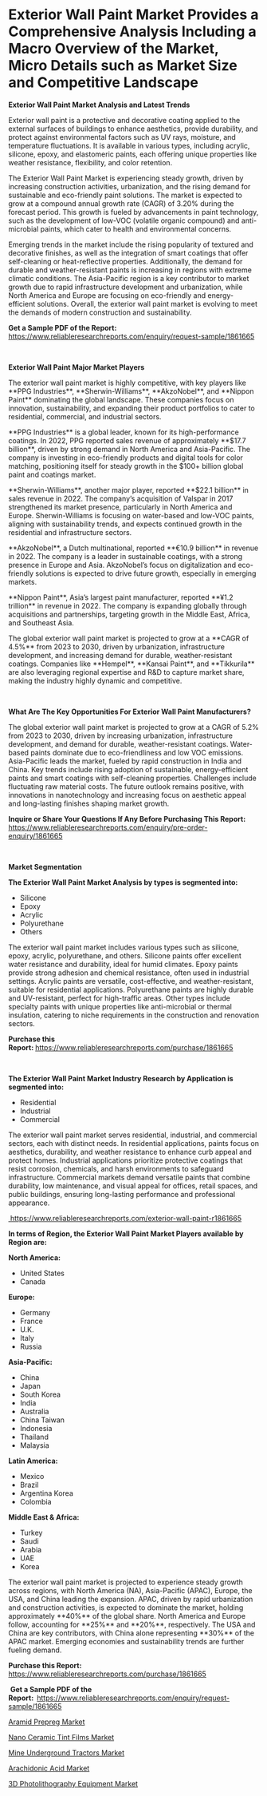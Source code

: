 <p><h1>Exterior Wall Paint Market Provides a Comprehensive Analysis Including a Macro Overview of the Market, Micro Details such as Market Size and Competitive Landscape</h1></p><p><strong>Exterior Wall Paint Market Analysis and Latest Trends</strong></p>
<p><p>Exterior wall paint is a protective and decorative coating applied to the external surfaces of buildings to enhance aesthetics, provide durability, and protect against environmental factors such as UV rays, moisture, and temperature fluctuations. It is available in various types, including acrylic, silicone, epoxy, and elastomeric paints, each offering unique properties like weather resistance, flexibility, and color retention.</p><p>The Exterior Wall Paint Market is experiencing steady growth, driven by increasing construction activities, urbanization, and the rising demand for sustainable and eco-friendly paint solutions. The market is expected to grow at a compound annual growth rate (CAGR) of 3.20% during the forecast period. This growth is fueled by advancements in paint technology, such as the development of low-VOC (volatile organic compound) and anti-microbial paints, which cater to health and environmental concerns.</p><p>Emerging trends in the market include the rising popularity of textured and decorative finishes, as well as the integration of smart coatings that offer self-cleaning or heat-reflective properties. Additionally, the demand for durable and weather-resistant paints is increasing in regions with extreme climatic conditions. The Asia-Pacific region is a key contributor to market growth due to rapid infrastructure development and urbanization, while North America and Europe are focusing on eco-friendly and energy-efficient solutions. Overall, the exterior wall paint market is evolving to meet the demands of modern construction and sustainability.</p></p>
<p><strong>Get a Sample PDF of the Report:&nbsp;</strong> <a href="https://www.reliableresearchreports.com/enquiry/request-sample/1861665?utm_campaign=16&utm_medium=2&utm_source=Github&utm_content=ia&utm_term=24012025&utm_id=exterior-wall-paint">https://www.reliableresearchreports.com/enquiry/request-sample/1861665</a></p>
<p>&nbsp;</p>
<p><strong>Exterior Wall Paint Major Market Players</strong></p>
<p><p>The exterior wall paint market is highly competitive, with key players like **PPG Industries**, **Sherwin-Williams**, **AkzoNobel**, and **Nippon Paint** dominating the global landscape. These companies focus on innovation, sustainability, and expanding their product portfolios to cater to residential, commercial, and industrial sectors.</p><p>**PPG Industries** is a global leader, known for its high-performance coatings. In 2022, PPG reported sales revenue of approximately **$17.7 billion**, driven by strong demand in North America and Asia-Pacific. The company is investing in eco-friendly products and digital tools for color matching, positioning itself for steady growth in the $100+ billion global paint and coatings market.</p><p>**Sherwin-Williams**, another major player, reported **$22.1 billion** in sales revenue in 2022. The company’s acquisition of Valspar in 2017 strengthened its market presence, particularly in North America and Europe. Sherwin-Williams is focusing on water-based and low-VOC paints, aligning with sustainability trends, and expects continued growth in the residential and infrastructure sectors.</p><p>**AkzoNobel**, a Dutch multinational, reported **€10.9 billion** in revenue in 2022. The company is a leader in sustainable coatings, with a strong presence in Europe and Asia. AkzoNobel’s focus on digitalization and eco-friendly solutions is expected to drive future growth, especially in emerging markets.</p><p>**Nippon Paint**, Asia’s largest paint manufacturer, reported **¥1.2 trillion** in revenue in 2022. The company is expanding globally through acquisitions and partnerships, targeting growth in the Middle East, Africa, and Southeast Asia.</p><p>The global exterior wall paint market is projected to grow at a **CAGR of 4.5%** from 2023 to 2030, driven by urbanization, infrastructure development, and increasing demand for durable, weather-resistant coatings. Companies like **Hempel**, **Kansai Paint**, and **Tikkurila** are also leveraging regional expertise and R&D to capture market share, making the industry highly dynamic and competitive.</p></p>
<p>&nbsp;</p>
<p><strong>What Are The Key Opportunities For Exterior Wall Paint Manufacturers?</strong></p>
<p><p>The global exterior wall paint market is projected to grow at a CAGR of 5.2% from 2023 to 2030, driven by increasing urbanization, infrastructure development, and demand for durable, weather-resistant coatings. Water-based paints dominate due to eco-friendliness and low VOC emissions. Asia-Pacific leads the market, fueled by rapid construction in India and China. Key trends include rising adoption of sustainable, energy-efficient paints and smart coatings with self-cleaning properties. Challenges include fluctuating raw material costs. The future outlook remains positive, with innovations in nanotechnology and increasing focus on aesthetic appeal and long-lasting finishes shaping market growth.</p></p>
<p><strong>Inquire or Share Your Questions If Any Before Purchasing This Report:</strong> <a href="https://www.reliableresearchreports.com/enquiry/pre-order-enquiry/1861665?utm_campaign=16&utm_medium=2&utm_source=Github&utm_content=ia&utm_term=24012025&utm_id=exterior-wall-paint">https://www.reliableresearchreports.com/enquiry/pre-order-enquiry/1861665</a></p>
<p>&nbsp;</p>
<p><strong>Market Segmentation</strong></p>
<p><strong>The Exterior Wall Paint Market Analysis by types is segmented into:</strong></p>
<p><ul><li>Silicone</li><li>Epoxy</li><li>Acrylic</li><li>Polyurethane</li><li>Others</li></ul></p>
<p><p>The exterior wall paint market includes various types such as silicone, epoxy, acrylic, polyurethane, and others. Silicone paints offer excellent water resistance and durability, ideal for humid climates. Epoxy paints provide strong adhesion and chemical resistance, often used in industrial settings. Acrylic paints are versatile, cost-effective, and weather-resistant, suitable for residential applications. Polyurethane paints are highly durable and UV-resistant, perfect for high-traffic areas. Other types include specialty paints with unique properties like anti-microbial or thermal insulation, catering to niche requirements in the construction and renovation sectors.</p></p>
<p><strong>Purchase this Report:&nbsp;</strong><a href="https://www.reliableresearchreports.com/purchase/1861665?utm_campaign=16&utm_medium=2&utm_source=Github&utm_content=ia&utm_term=24012025&utm_id=exterior-wall-paint">https://www.reliableresearchreports.com/purchase/1861665</a></p>
<p>&nbsp;</p>
<p><strong>The Exterior Wall Paint Market Industry Research by Application is segmented into:</strong></p>
<p><ul><li>Residential</li><li>Industrial</li><li>Commercial</li></ul></p>
<p><p>The exterior wall paint market serves residential, industrial, and commercial sectors, each with distinct needs. In residential applications, paints focus on aesthetics, durability, and weather resistance to enhance curb appeal and protect homes. Industrial applications prioritize protective coatings that resist corrosion, chemicals, and harsh environments to safeguard infrastructure. Commercial markets demand versatile paints that combine durability, low maintenance, and visual appeal for offices, retail spaces, and public buildings, ensuring long-lasting performance and professional appearance.</p></p>
<p><a href="https://www.reliableresearchreports.com/exterior-wall-paint-r1861665?utm_campaign=16&utm_medium=2&utm_source=Github&utm_content=ia&utm_term=24012025&utm_id=exterior-wall-paint">&nbsp;https://www.reliableresearchreports.com/exterior-wall-paint-r1861665</a></p>
<p><strong>In terms of Region, the Exterior Wall Paint Market Players available by Region are:</strong></p>
<p>
    <p> <strong> North America: </strong>
        <ul>
            <li>United States</li>
            <li>Canada</li>
        </ul>
        </p> 
    <p> <strong> Europe: </strong>
        <ul>
            <li>Germany</li>
            <li>France</li>
            <li>U.K.</li>
            <li>Italy</li>
            <li>Russia</li>
        </ul>
        </p> 
    <p> <strong> Asia-Pacific: </strong>
        <ul>
            <li>China</li>
            <li>Japan</li>
            <li>South Korea</li>
            <li>India</li>
            <li>Australia</li>
            <li>China Taiwan</li>
            <li>Indonesia</li>
            <li>Thailand</li>
            <li>Malaysia</li>
        </ul>
        </p> 
    <p> <strong> Latin America: </strong>
        <ul>
            <li>Mexico</li>
            <li>Brazil</li>
            <li>Argentina Korea</li>
            <li>Colombia</li>
        </ul>
        </p> 
    <p> <strong> Middle East & Africa: </strong>
        <ul>
            <li>Turkey</li>
            <li>Saudi</li>
            <li>Arabia</li>
            <li>UAE</li>
            <li>Korea</li>
        </ul>
    </p>
    </p>
<p><p>The exterior wall paint market is projected to experience steady growth across regions, with North America (NA), Asia-Pacific (APAC), Europe, the USA, and China leading the expansion. APAC, driven by rapid urbanization and construction activities, is expected to dominate the market, holding approximately **40%** of the global share. North America and Europe follow, accounting for **25%** and **20%**, respectively. The USA and China are key contributors, with China alone representing **30%** of the APAC market. Emerging economies and sustainability trends are further fueling demand.</p></p>
<p><strong>Purchase this Report: </strong><a href="https://www.reliableresearchreports.com/purchase/1861665?utm_campaign=16&utm_medium=2&utm_source=Github&utm_content=ia&utm_term=24012025&utm_id=exterior-wall-paint">https://www.reliableresearchreports.com/purchase/1861665</a></p>
<p>&nbsp;<strong>Get a Sample PDF of the Report:&nbsp;&nbsp;</strong><a href="https://www.reliableresearchreports.com/enquiry/request-sample/1861665?utm_campaign=16&utm_medium=2&utm_source=Github&utm_content=ia&utm_term=24012025&utm_id=exterior-wall-paint">https://www.reliableresearchreports.com/enquiry/request-sample/1861665</a></p>
<p><strong></strong></p>
<p><p><a href="https://github.com/norbeludie83/Market-Research-Report-List-1/blob/main/aramid-prepreg-market.md?utm_campaign=16&utm_medium=2&utm_source=Github&utm_content=ia&utm_term=24012025&utm_id=exterior-wall-paint">Aramid Prepreg Market</a></p><p><a href="https://www.linkedin.com/pulse/nano-ceramic-tint-films-market-revolution-driving-factors-osjpe?utm_campaign=16&utm_medium=2&utm_source=Github&utm_content=ia&utm_term=24012025&utm_id=exterior-wall-paint">Nano Ceramic Tint Films Market</a></p><p><a href="https://www.linkedin.com/pulse/in-depth-analysis-mine-underground-tractors-market-projected-xt59c?utm_campaign=16&utm_medium=2&utm_source=Github&utm_content=ia&utm_term=24012025&utm_id=exterior-wall-paint">Mine Underground Tractors Market</a></p><p><a href="https://github.com/jerhoskinson197676/Market-Research-Report-List-1/blob/main/arachidonic-acid-market.md?utm_campaign=16&utm_medium=2&utm_source=Github&utm_content=ia&utm_term=24012025&utm_id=exterior-wall-paint">Arachidonic Acid Market</a></p><p><a href="https://www.linkedin.com/pulse/strategic-analysis-3d-photolithography-equipment-market-ce9re?utm_campaign=16&utm_medium=2&utm_source=Github&utm_content=ia&utm_term=24012025&utm_id=exterior-wall-paint">3D Photolithography Equipment Market</a></p></p>